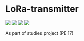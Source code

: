 # LoRa-transmitter

[![](https://img.shields.io/badge/donate-paypal-46AFE0.svg)](https://www.paypal.me/bastienlaville)
![](https://img.shields.io/github/release-pre/LoRa-Transmitter/LaTeX-ECL.svg)
![](https://img.shields.io/github/license/LoRa-Transmitter/LaTeX-ECL.svg)
![](https://img.shields.io/github/languages/code-size/LoRa-Transmitter/LaTeX-ECL.svg)

As part of studies project (PE 17)
